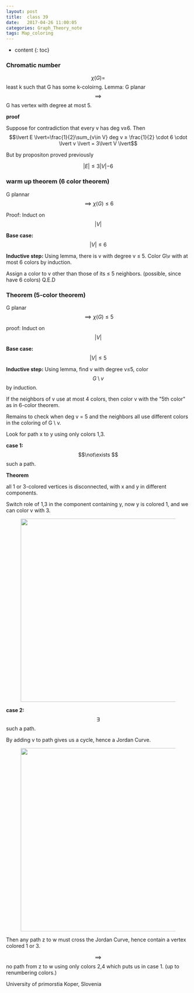 ```yaml
---
layout: post
title:  class 39
date:   2017-04-26 11:00:05
categories: Graph_Theory_note
tags: Map_coloring
---
```

* content
{: toc}

### Chromatic number

$$\chi (G)=$$ least k such that G has some k-coloirng. 
Lemma: G planar $$\implies$$ G has vertex with degree at most 5. 





**proof**

Suppose for contradiction that every v has deg v≥6.
Then $$\lvert E \lvert=\frac{1}{2}\sum_{v\in V} deg v ≥ \frac{1}{2} \cdot 6 \cdot \lvert v \lvert = 3\lvert V \lvert$$

But by propositon proved previously 

$$\lvert E \lvert ≤ 3 \lvert V \lvert -6$$

### warm up theorem (6 color theorem)

G plannar $$\implies \chi(G) ≤ 6$$ 

Proof: Induct on $$\lvert V \lvert$$

**Base case:** $$\lvert V \lvert≤ 6$$

**Inductive step:** Using lemma, there is v with degree v ≤ 5. 
Color G\v with at most 6 colors by induction. 

Assign a color to v other than those of its ≤ 5 neighbors.
(possible, since have 6 colors) Q.E.D


### Theorem (5-color theorem)

G planar $$\implies \chi (G)≤5$$ 

proof: Induct on $$\lvert V \lvert$$

**Base case:** $$\lvert V \lvert ≤ 5$$

**Inductive step:** Using lemma, find v with degree v≤5, color $$G\setminus v$$ by induction.

If the neighbors of v use at most 4 colors, then color v with the "5th color" as in 6-color theorem. 

Remains to check when deg v = 5 and the neighbors all use different colors in the coloring of G \ v. 

Look for path x to y using only colors 1,3. 

**case 1:** $$\not\exists $$ such a path. 

**Theorem**

all 1 or 3-colored vertices is disconnected, with x and y in different components. 

Switch role of 1,3 in the component containing y, now y is colored 1, and we can color v with 3. 

<figure>
<img src = "{{root_url | prepend: site.baseurl}}/asset/graph_theory/pic/class-note/class-39/class-39-a.jpeg" width = "500">
<figurecpation> </figurecpation>
</figure>

**case 2:** $$\exists$$ such a path. 

By adding v to path gives us a cycle, hence a Jordan Curve. 

<figure>
<img src = "{{root_url | prepend: site.baseurl}}/asset/graph_theory/pic/class-note/class-39/class-39-b.jpg" width = "500">
<figurecpation> </figurecpation>
</figure>

Then any path z to w must cross the Jordan Curve, hence contain a vertex colored 1 or 3. 

$$\implies$$ no path from z to w using only colors 2,4 which puts us in case 1. (up to renumbering colors.)


University of primorstia
Koper, Slovenia



